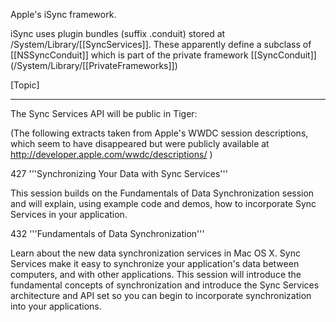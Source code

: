 

Apple's iSync framework.

iSync uses plugin bundles (suffix .conduit) stored at /System/Library/[[SyncServices]]. These apparently define a subclass of [[NSSyncConduit]] which is part of the private framework [[SyncConduit]] (/System/Library/[[PrivateFrameworks]])

[Topic]

----

The Sync Services API will be public in Tiger:

(The following extracts taken from Apple's WWDC session descriptions, which seem to have disappeared but were publicly available at http://developer.apple.com/wwdc/descriptions/ )

427 '''Synchronizing Your Data with Sync Services'''

This session builds on the Fundamentals of Data Synchronization session and will explain, using example code and demos, how to incorporate Sync Services in your application.

432 '''Fundamentals of Data Synchronization'''

Learn about the new data synchronization services in Mac OS X. Sync Services make it easy to synchronize your application's data between computers, and with other applications. This session will introduce the fundamental concepts of synchronization and introduce the Sync Services architecture and API set so you can begin to incorporate synchronization into your applications.